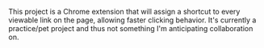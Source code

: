 This project is a Chrome extension that will assign a shortcut to every viewable link on the page, allowing faster clicking behavior. It's currently a practice/pet project and thus not something I'm anticipating collaboration on.